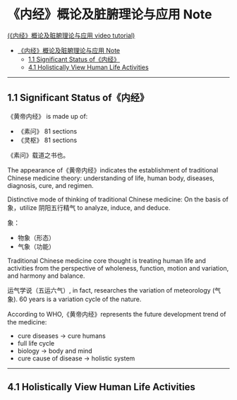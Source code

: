 # 《内经》概论及脏腑理论与应用 Note

[(《内经》概论及脏腑理论与应用 video tutorial)](https://www.xuexi.cn/lgpage/detail/index.html?id=10473760908187681677)

- [《内经》概论及脏腑理论与应用 Note](#内经概论及脏腑理论与应用-note)
  - [1.1 Significant Status of《内经》](#11-significant-status-of内经)
  - [4.1 Holistically View Human Life Activities](#41-holistically-view-human-life-activities)

---

## 1.1 Significant Status of《内经》

《黄帝内经》 is made up of: 

- 《素问》 81 sections
- 《灵枢》 81 sections

《素问》载道之书也。

The appearance of《黄帝内经》indicates the establishment of traditional Chinese medicine theory: understanding of life, human body, diseases, diagnosis, cure, and regimen. 

Distinctive mode of thinking of traditional Chinese medicine: On the basis of 象，utilize 阴阳五行精气 to analyze, induce, and deduce. 

象： 

- 物象（形态）
- 气象（功能）

Traditional Chinese medicine core thought is treating human life and activities from the perspective of  wholeness, function, motion and variation, and harmony and balance.

运气学说（五运六气）, in fact, researches the variation of meteorology (气象). 60 years is a variation cycle of the nature.

According to WHO,《黄帝内经》represents the future development trend of the medicine:  

- cure diseases -> cure humans
- full life cycle
- biology -> body and mind
- cure cause of disease -> holistic system

---

## 4.1 Holistically View Human Life Activities

